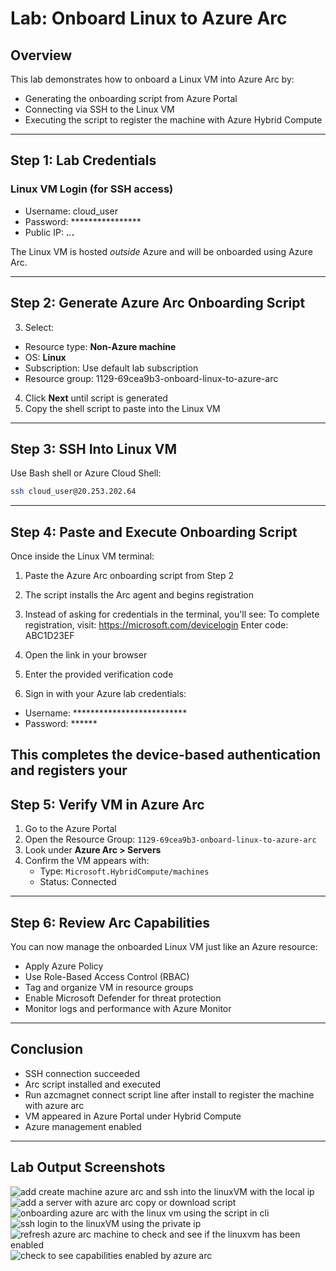 # Lab: Onboard Linux to Azure Arc


## Overview

This lab demonstrates how to onboard a Linux VM into Azure Arc by:
- Generating the onboarding script from Azure Portal
- Connecting via SSH to the Linux VM
- Executing the script to register the machine with Azure Hybrid Compute

---

## Step 1: Lab Credentials

### Linux VM Login (for SSH access)
- Username: cloud_user
- Password: ****************
- Public IP: **.***.***.**

 The Linux VM is hosted *outside* Azure and will be onboarded using Azure Arc.

---

## Step 2: Generate Azure Arc Onboarding Script
3. Select:

- Resource type: **Non-Azure machine**
- OS: **Linux**
- Subscription: Use default lab subscription
- Resource group: 1129-69cea9b3-onboard-linux-to-azure-arc
4. Click **Next** until script is generated
5. Copy the shell script to paste into the Linux VM

---

## Step 3: SSH Into Linux VM

Use Bash shell or Azure Cloud Shell:

```bash
ssh cloud_user@20.253.202.64
```

---

## Step 4: Paste and Execute Onboarding Script

Once inside the Linux VM terminal:

1. Paste the Azure Arc onboarding script from Step 2
2. The script installs the Arc agent and begins registration
3. Instead of asking for credentials in the terminal, you'll see:
To complete registration, visit: https://microsoft.com/devicelogin Enter code: ABC1D23EF


4. Open the link in your browser
5. Enter the provided verification code
6. Sign in with your Azure lab credentials:
- Username: **************************
- Password: ******

This completes the device-based authentication and registers your
---

## Step 5: Verify VM in Azure Arc

1. Go to the Azure Portal
2. Open the Resource Group: `1129-69cea9b3-onboard-linux-to-azure-arc`
3. Look under **Azure Arc > Servers**
4. Confirm the VM appears with:
   - Type: `Microsoft.HybridCompute/machines`
   - Status: Connected

---

## Step 6: Review Arc Capabilities

You can now manage the onboarded Linux VM just like an Azure resource:

- Apply Azure Policy
- Use Role-Based Access Control (RBAC)
- Tag and organize VM in resource groups
- Enable Microsoft Defender for threat protection
- Monitor logs and performance with Azure Monitor

---

## Conclusion

- SSH connection succeeded 
- Arc script installed and executed 
- Run azcmagnet connect script line after install to register the machine with azure arc
- VM appeared in Azure Portal under Hybrid Compute 
- Azure management enabled

---

## Lab Output Screenshots

![add create machine azure arc and ssh into the linuxVM with the local ip](https://github.com/user-attachments/assets/cab6efce-c38c-4558-b6db-eafbb812de0a)
![add a server with azure arc copy or download script](https://github.com/user-attachments/assets/a8d16b57-88f1-4ca0-b71c-582b10c9b869)
![onboarding azure arc with the linux vm using the script in cli](https://github.com/user-attachments/assets/d137a3f9-771d-42dc-b991-e4d18440096f)
![ssh login to the linuxVM using the private ip](https://github.com/user-attachments/assets/7db757dd-a9e8-4d62-92b3-cab5526e32d0)
![refresh azure arc machine to check and see if the linuxvm has been enabled](https://github.com/user-attachments/assets/b3c2feec-6e71-4415-8653-af85afe1581a)
![check to see capabilities enabled by azure arc](https://github.com/user-attachments/assets/ee3ed572-b85b-4b4e-bb5f-1da38d357e0e)

